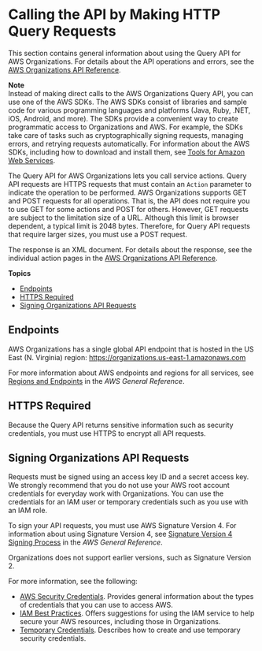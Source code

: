 # Calling the API by Making HTTP Query Requests<a name="orgs_query-requests"></a>

This section contains general information about using the Query API for AWS Organizations\. For details about the API operations and errors, see the [AWS Organizations API Reference](http://docs.aws.amazon.com/organizations/latest/APIReference/)\.

**Note**  
Instead of making direct calls to the AWS Organizations Query API, you can use one of the AWS SDKs\. The AWS SDKs consist of libraries and sample code for various programming languages and platforms \(Java, Ruby, \.NET, iOS, Android, and more\)\. The SDKs provide a convenient way to create programmatic access to Organizations and AWS\. For example, the SDKs take care of tasks such as cryptographically signing requests, managing errors, and retrying requests automatically\. For information about the AWS SDKs, including how to download and install them, see [Tools for Amazon Web Services](http://aws.amazon.com/tools/)\.

The Query API for AWS Organizations lets you call service actions\. Query API requests are HTTPS requests that must contain an `Action` parameter to indicate the operation to be performed\. AWS Organizations supports GET and POST requests for all operations\. That is, the API does not require you to use GET for some actions and POST for others\. However, GET requests are subject to the limitation size of a URL\. Although this limit is browser dependent, a typical limit is 2048 bytes\. Therefore, for Query API requests that require larger sizes, you must use a POST request\.

The response is an XML document\. For details about the response, see the individual action pages in the [AWS Organizations API Reference](http://docs.aws.amazon.com/organizations/latest/APIReference/)\.

**Topics**
+ [Endpoints](#OrgsEndpoints)
+ [HTTPS Required](#IAMHTTPSRequired)
+ [Signing Organizations API Requests](#SigVersion)

## Endpoints<a name="OrgsEndpoints"></a>

AWS Organizations has a single global API endpoint that is hosted in the US East \(N\. Virginia\) region: [https://organizations\.us\-east\-1\.amazonaws\.com](https://organizations.us-east-1.amazonaws.com)

For more information about AWS endpoints and regions for all services, see [Regions and Endpoints](http://docs.aws.amazon.com/general/latest/gr/index.html?rande.html) in the *AWS General Reference*\. 

## HTTPS Required<a name="IAMHTTPSRequired"></a>

Because the Query API returns sensitive information such as security credentials, you must use HTTPS to encrypt all API requests\. 

## Signing Organizations API Requests<a name="SigVersion"></a>

Requests must be signed using an access key ID and a secret access key\. We strongly recommend that you do not use your AWS root account credentials for everyday work with Organizations\. You can use the credentials for an IAM user or temporary credentials such as you use with an IAM role\.

To sign your API requests, you must use AWS Signature Version 4\. For information about using Signature Version 4, see [Signature Version 4 Signing Process](http://docs.aws.amazon.com/general/latest/gr/signature-version-4.html) in the *AWS General Reference*\. 

Organizations does not support earlier versions, such as Signature Version 2\.

For more information, see the following:
+ [AWS Security Credentials](http://docs.aws.amazon.com/general/latest/gr/aws-security-credentials.html)\. Provides general information about the types of credentials that you can use to access AWS\. 
+ [IAM Best Practices](http://docs.aws.amazon.com/IAM/latest/UserGuide/best-practices.html)\. Offers suggestions for using the IAM service to help secure your AWS resources, including those in Organizations\. 
+ [Temporary Credentials](http://docs.aws.amazon.com/IAM/latest/UserGuide/id_credentials_temp.html)\. Describes how to create and use temporary security credentials\. 